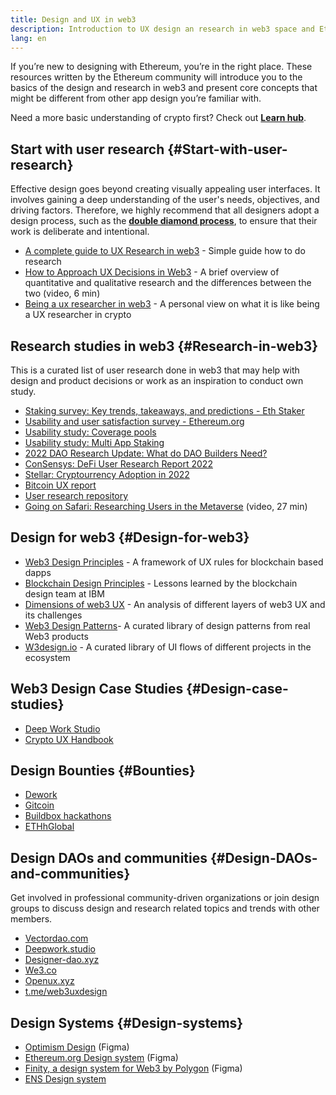 ```yaml
---
title: Design and UX in web3
description: Introduction to UX design an research in web3 space and Ethereum 
lang: en
---
```


If you’re new to designing with Ethereum, you’re in the right place. These resources written by the Ethereum community will introduce you to the basics of the design and research in web3 and present core concepts that might be different from other app design you’re familiar with.

Need a more basic understanding of crypto first? Check out [**Learn hub**](/learn/).

## Start with user research {#Start-with-user-research}
Effective design goes beyond creating visually appealing user interfaces. It involves gaining a deep understanding of the user's needs, objectives, and driving factors. Therefore, we highly recommend that all designers adopt a design process, such as the [**double diamond process**](https://en.wikipedia.org/wiki/Double_Diamond_(design_process_model)), to ensure that their work is deliberate and intentional.

- [A complete guide to UX Research in web3](https://uxplanet.org/a-complete-guide-to-ux-research-for-web-3-0-products-d6bead20ebb1) - Simple guide how to do research
- [How to Approach UX Decisions in Web3](https://archive.devcon.org/archive/watch/6/data-empathy-how-to-approach-ux-decisions-in-web3/) - A brief overview of quantitative and qualitative research and the differences between the two (video, 6 min)
- [Being a ux researcher in web3](https://medium.com/@georgia.rakusen/what-its-like-being-a-user-researcher-in-web3-6a4bcc096849) - A personal view on what it is like being a UX researcher in crypto

## Research studies in web3 {#Research-in-web3}
This is a curated list of user research done in web3 that may help with design and product decisions or work as an inspiration to conduct own study.
- [Staking survey: Key trends, takeaways, and predictions - Eth Staker](https://lookerstudio.google.com/u/0/reporting/cafcee00-e1af-4148-bae8-442a88ac75fa/page/p_ja2srdhh2c?s=hmbTWDh9hJo)
- [Usability and user satisfaction survey - Ethereum.org](https://lookerstudio.google.com/reporting/0a189a7c-a890-40db-a5c6-009db52c81c9)
- [Usability study: Coverage pools](https://github.com/threshold-network/UX-User-Research/tree/main/Keep%20Coverage%20Pool)
- [Usability study: Multi App Staking](https://github.com/threshold-network/UX-User-Research/blob/main/Multi-App%20Staking%20(MAS)/iterative-user-study/MAS%20Iterative%20User%20Study.pdf)
- [2022 DAO Research Update: What do DAO Builders Need?](https://blog.aragon.org/2022-dao-research-update/)
- [ConSensys: DeFi User Research Report 2022](https://cdn2.hubspot.net/hubfs/4795067/ConsenSys%20Codefi-Defi%20User%20ResearchReport.pdf)
- [Stellar: Cryptourrency Adoption in 2022](https://resources.stellar.org/hubfs/Crypto-adoption-report-SDF-wirex-2022.pdf)
- [Bitcoin UX report](https://github.com/patestevao/BitcoinUX-report/blob/master/report.md)
- [User research repository](https://github.com/threshold-network/UX-User-Research)
- [Going on Safari: Researching Users in the Metaverse](https://archive.devcon.org/archive/watch/6/going-on-safari-researching-users-in-the-metaverse/?tab=YouTube) (video, 27 min)

## Design for web3 {#Design-for-web3}

- [Web3 Design Principles](https://medium.com/@lyricalpolymath/web3-design-principles-f21db2f240c1) - A framework of UX rules for blockchain based dapps
- [Blockchain Design Principles](https://medium.com/design-ibm/blockchain-design-principles-599c5c067b6e) - Lessons learned by the blockchain design team at IBM
- [Dimensions of web3 UX](https://uxdesign.cc/the-levels-of-web3-user-experience-4f2ad113e37d) - An analysis of different layers of web3 UX and its challenges
- [Web3 Design Patterns](https://www.web3designpatterns.io/)- A curated library of design patterns from real Web3 products
- [W3design.io](https://w3design.io/) - A curated library of UI flows of different projects in the ecosystem

## Web3 Design Case Studies {#Design-case-studies}

- [Deep Work Studio](https://deepwork.studio/case-studies/)
- [Crypto UX Handbook](https://www.cryptouxhandbook.com/)

## Design Bounties {#Bounties}

- [Dework](https://app.dework.xyz/bounties)
- [Gitcoin](https://gitcoin.co/bounties)
- [Buildbox hackathons](https://gitcoin.co/hackathons)
- [ETHhGlobal](https://ethglobal.com/)

## Design DAOs and communities {#Design-DAOs-and-communities}
Get involved in professional community-driven organizations or join design groups to discuss design and research related topics and trends with other members.

- [Vectordao.com](https://vectordao.com/)
- [Deepwork.studio](https://www.deepwork.studio/)
- [Designer-dao.xyz](https://www.designer-dao.xyz/)
- [We3.co](https://we3.co/)
- [Openux.xyz](https://openux.xyz/about)
- [t.me/web3uxdesign](https://t.me/web3uxdesign)

## Design Systems {#Design-systems}
- [Optimism Design](https://www.figma.com/@oplabs) (Figma)
- [Ethereum.org Design system](https://www.figma.com/@ethdotorg) (Figma)
- [Finity, a design system for Web3 by Polygon](https://finity.polygon.technology/) (Figma)
- [ENS Design system](https://thorin.ens.domains/)


